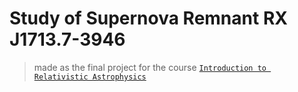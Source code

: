 # Study of Supernova Remnant RX J1713.7-3946

> made as the final project for the course [`Introduction to Relativistic Astrophysics`](http://astrofrelat.fcaglp.unlp.edu.ar/astrofisica/index.php)